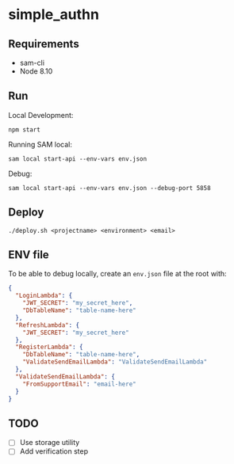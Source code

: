 # simple_authn

## Requirements

* sam-cli
* Node 8.10

## Run

Local Development:
```
npm start
```

Running SAM local:
```
sam local start-api --env-vars env.json
```

Debug:
```
sam local start-api --env-vars env.json --debug-port 5858
```



## Deploy

```
./deploy.sh <projectname> <environment> <email>
```

## ENV file

To be able to debug locally, create an `env.json` file at the root with:

```json
{
  "LoginLambda": {
    "JWT_SECRET": "my_secret_here",
    "DbTableName": "table-name-here"
  },
  "RefreshLambda": {
    "JWT_SECRET": "my_secret_here"
  },
  "RegisterLambda": {
    "DbTableName": "table-name-here",
    "ValidateSendEmailLambda": "ValidateSendEmailLambda"
  },
  "ValidateSendEmailLambda": {
    "FromSupportEmail": "email-here"
  }
}
```

## TODO
- [ ] Use storage utility
- [ ] Add verification step

